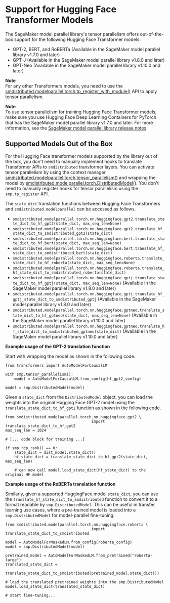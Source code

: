 # Support for Hugging Face Transformer Models<a name="model-parallel-extended-features-pytorch-hugging-face"></a>

The SageMaker model parallel library's tensor parallelism offers out\-of\-the\-box support for the following Hugging Face Transformer models:
+ GPT\-2, BERT, and RoBERTa \(Available in the SageMaker model parallel library v1\.7\.0 and later\)
+ GPT\-J \(Available in the SageMaker model parallel library v1\.8\.0 and later\)
+ GPT\-Neo \(Available in the SageMaker model parallel library v1\.10\.0 and later\)

**Note**  
For any other Transformers models, you need to use the [smdistributed\.modelparallel\.torch\.tp\_register\_with\_module\(\)](https://sagemaker.readthedocs.io/en/stable/api/training/smp_versions/latest/smd_model_parallel_pytorch_tensor_parallel.html#smdistributed.modelparallel.torch.tp_register_with_module) API to apply tensor parallelism\.

**Note**  
To use tensor parallelism for training Hugging Face Transformer models, make sure you use Hugging Face Deep Learning Containers for PyTorch that has the SageMaker model parallel library v1\.7\.0 and later\. For more information, see the [SageMaker model parallel library release notes](https://sagemaker.readthedocs.io/en/stable/api/training/smd_model_parallel_release_notes/smd_model_parallel_change_log.html)\.

## Supported Models Out of the Box<a name="model-parallel-extended-features-pytorch-hugging-face-out-of-the-box"></a>

For the Hugging Face transformer models supported by the library out of the box, you don't need to manually implement hooks to translate Transformer APIs to `smdistributed` transformer layers\. You can activate tensor parallelism by using the context manager [smdistributed\.modelparallel\.torch\.tensor\_parallelism\(\)](https://sagemaker.readthedocs.io/en/stable/api/training/smp_versions/latest/smd_model_parallel_pytorch_tensor_parallel.html#smdistributed.modelparallel.torch.tensor_parallelism) and wrapping the model by [smdistributed\.modelparallel\.torch\.DistributedModel\(\)](https://sagemaker.readthedocs.io/en/stable/api/training/smp_versions/latest/smd_model_parallel_pytorch.html#smdistributed.modelparallel.torch.DistributedModel)\. You don't need to manually register hooks for tensor parallelism using the `smp.tp_register` API\.

The `state_dict` translation functions between Hugging Face Transformers and `smdistributed.modelparallel` can be accessed as follows\.
+  `smdistributed.modelparallel.torch.nn.huggingface.gpt2.translate_state_dict_to_hf_gpt2(state_dict, max_seq_len=None)`
+  `smdistributed.modelparallel.torch.nn.huggingface.gpt2.translate_hf_state_dict_to_smdistributed_gpt2(state_dict)` 
+  `smdistributed.modelparallel.torch.nn.huggingface.bert.translate_state_dict_to_hf_bert(state_dict, max_seq_len=None)` 
+  `smdistributed.modelparallel.torch.nn.huggingface.bert.translate_hf_state_dict_to_smdistributed_bert(state_dict)` 
+  `smdistributed.modelparallel.torch.nn.huggingface.roberta.translate_state_dict_to_hf_roberta(state_dict, max_seq_len=None)` 
+  `smdistributed.modelparallel.torch.nn.huggingface.roberta.translate_hf_state_dict_to_smdistributed_roberta(state_dict)` 
+ `smdistributed.modelparallel.torch.nn.huggingface.gptj.translate_state_dict_to_hf_gptj(state_dict, max_seq_len=None)` \(Available in the SageMaker model parallel library v1\.8\.0 and later\)
+ `smdistributed.modelparallel.torch.nn.huggingface.gptj.translate_hf_gptj_state_dict_to_smdistributed_gptj` \(Available in the SageMaker model parallel library v1\.8\.0 and later\)
+ `smdistributed.modelparallel.torch.nn.huggingface.gptneo.translate_state_dict_to_hf_gptneo(state_dict, max_seq_len=None)` \(Available in the SageMaker model parallel library v1\.10\.0 and later\)
+ `smdistributed.modelparallel.torch.nn.huggingface.gptneo.translate_hf_state_dict_to_smdistributed_gptneo(state_dict)` \(Available in the SageMaker model parallel library v1\.10\.0 and later\)

**Example usage of the GPT\-2 translation function**

Start with wrapping the model as shown in the following code\.

```
from transformers import AutoModelForCausalLM

with smp.tensor_parallelism():
    model = AutoModelForCausalLM.from_config(hf_gpt2_config)

model = smp.DistributedModel(model)
```

Given a `state_dict` from the `DistributedModel` object, you can load the weights into the original Hugging Face GPT\-2 model using the `translate_state_dict_to_hf_gpt2` function as shown in the following code\.

```
from smdistributed.modelparallel.torch.nn.huggingface.gpt2 \
                                      import translate_state_dict_to_hf_gpt2
max_seq_len = 1024

# [... code block for training ...]

if smp.rdp_rank() == 0:
    state_dict = dist_model.state_dict()
    hf_state_dict = translate_state_dict_to_hf_gpt2(state_dict, max_seq_len)
    
    # can now call model.load_state_dict(hf_state_dict) to the original HF model
```

**Example usage of the RoBERTa translation function**

Similarly, given a supported HuggingFace model `state_dict`, you can use the `translate_hf_state_dict_to_smdistributed` function to convert it to a format readable by `smp.DistributedModel`\. This can be useful in transfer learning use cases, where a pre\-trained model is loaded into a `smp.DistributedModel` for model\-parallel fine\-tuning:

```
from smdistributed.modelparallel.torch.nn.huggingface.roberta \
                                      import translate_state_dict_to_smdistributed

model = AutoModelForMaskedLM.from_config(roberta_config)
model = smp.DistributedModel(model)

pretrained_model = AutoModelForMaskedLM.from_pretrained("roberta-large")
translated_state_dict = 
        translate_state_dict_to_smdistributed(pretrained_model.state_dict())

# load the translated pretrained weights into the smp.DistributedModel
model.load_state_dict(translated_state_dict)

# start fine-tuning...
```